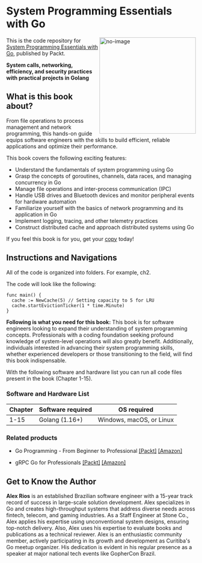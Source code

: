 # System Programming Essentials with Go	

<a href="https://www.packtpub.com/product/system-programming-essentials-with-go/9781837634132"><img src="https://content.packt.com/_/image/original/B21662/cover_image_large.jpg" alt="no-image" height="256px" align="right"></a>

This is the code repository for [System Programming Essentials with Go](https://www.packtpub.com/product/system-programming-essentials-with-go/9781837634132), published by Packt.

**System calls, networking, efficiency, and security practices with practical projects in Golang**

## What is this book about?
From file operations to process management and network programming, this hands-on guide equips software engineers with the skills to build efficient, reliable applications and optimize their performance.	

This book covers the following exciting features:
* Understand the fundamentals of system programming using Go
* Grasp the concepts of goroutines, channels, data races, and managing concurrency in Go
* Manage file operations and inter-process communication (IPC)
* Handle USB drives and Bluetooth devices and monitor peripheral events for hardware automation
* Familiarize yourself with the basics of network programming and its application in Go
* Implement logging, tracing, and other telemetry practices
* Construct distributed cache and approach distributed systems using Go

If you feel this book is for you, get your [copy](https://www.amazon.com/System-Programming-Essentials-networking-efficiency/dp/1837634130/ref=tmm_pap_swatch_0?_encoding=UTF8&dib_tag=se&dib=eyJ2IjoiMSJ9.V74ree9n-By3iEAv6O5AZ80GMgp-RQ06f2ateXTAAu-samELuP-q_zhuOyaBqsRxUiyqF60yvStRz62CHPeo2F6qEiY2uqxKvEe8ib6CkArIwnWzGYNMgC_S2sdL11uAZVOb56FzNwZO_RdXKjlQSko8ev7kZgSPHqN_VZfNbBM_5QsHLG3vvDsYpU9kgAmzldh2HNPEzCkfO76LsRQ2Ydx0E4tZtkRLxDTaLGm8txc.pUa0SG0zCGPkykCKJUYvWiiz1JTbdEcS6L0Z0QT27i4&qid=1717763508&sr=1-1) today!


## Instructions and Navigations
All of the code is organized into folders. For example, ch2.

The code will look like the following:
```
func main() {
  cache := NewCache(5) // Setting capacity to 5 for LRU
  cache.startEvictionTicker(1 * time.Minute)
}
```

**Following is what you need for this book:**
This book is for software engineers looking to expand their understanding of system programming concepts. Professionals with a coding foundation seeking profound knowledge of system-level operations will also greatly benefit. Additionally, individuals interested in advancing their system programming skills, whether experienced developers or those transitioning to the field, will find this book indispensable.

With the following software and hardware list you can run all code files present in the book (Chapter 1-15).
### Software and Hardware List
| Chapter | Software required | OS required |
| -------- | ------------------------------------ | ----------------------------------- |
| 1-15 | Golang (1.16+) | Windows, macOS, or Linux |



### Related products
* Go Programming - From Beginner to Professional [[Packt]](https://www.packtpub.com/product/go-programming-from-beginner-to-professional-second-edition/9781803243054) [[Amazon]](https://www.amazon.com/Go-Programming-Beginner-Professional-everything/dp/1803243058/ref=sr_1_1?crid=GB1XN1O9W9B9&dib=eyJ2IjoiMSJ9.9qi4XiKwA90sP2288upVW_T2gM08M8CA79EHqeiQtiwwVw_rJ1IjaiSkOAr3httgpBruqGJgXutvAjNqdRMcy2xycSiwsAp_A0s3h_F706Ki4YQ_x25os96pxyb120GCT3hrAbbpBWwTzA0ICOOMHOrTFYY9zFZ5jrQDfmKag2gZ882ir1oJjTG04rDbH8Bq17xwYmJTyHcayDjQ4UMhoHUeJs0dgjngqO8KNnJ7rjw.n3teqRtS-Jo-sOXNURrArPERLqQeG8eRaAGAxzsIiBE&dib_tag=se&keywords=Go+Programming+-+From+Beginner+to+Professional&qid=1717763707&s=books&sprefix=go+programming+-+from+beginner+to+professional%2Cstripbooks-intl-ship%2C292&sr=1-1)

* gRPC Go for Professionals [[Packt]](https://www.packtpub.com/product/grpc-go-for-professionals/9781837638840) [[Amazon]](https://www.amazon.com/gRPC-Professionals-Implement-production-grade-microservices/dp/1837638845/ref=tmm_pap_swatch_0?_encoding=UTF8&dib_tag=se&dib=eyJ2IjoiMSJ9.b-buosIEMYbEsWl3m8HzWaFN9uzHPsAauCF5bC0CAh_GjHj071QN20LucGBJIEps.ywsVDnPhSUhXXA2CTXsXz71EP-qTv7ZIhqOC40RnqPY&qid=1717763771&sr=1-1)

## Get to Know the Author
**Alex Rios**
is an established Brazilian software engineer with a 15-year track record of success in large-scale solution development. Alex specializes in Go and creates high-throughput systems that address diverse needs across fintech, telecom, and gaming industries. As a Staff Engineer at Stone Co., Alex applies his expertise using unconventional system designs, ensuring top-notch delivery. Also, Alex uses his expertise to evaluate books and publications as a technical reviewer. Alex is an enthusiastic community member, actively participating in its growth and development as Curitiba's Go meetup organizer. His dedication is evident in his regular presence as a speaker at major national tech events like GopherCon Brazil.

